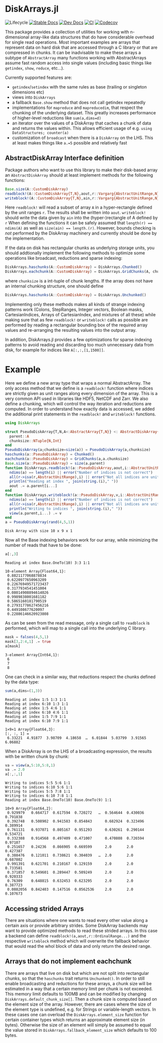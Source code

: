 # DiskArrays.jl

![Lifecycle](https://img.shields.io/badge/lifecycle-maturing-blue.svg)
[![Stable Docs](https://img.shields.io/badge/docs-stable-blue.svg)](https://meggart.github.io/DiskArrays.jl/stable)
[![Dev Docs](https://img.shields.io/badge/docs-dev-blue.svg)](https://meggart.github.io/DiskArrays.jl/dev)
[![CI](https://github.com/meggart/DiskArrays.jl/actions/workflows/ci.yml/badge.svg)](https://github.com/meggart/DiskArrays.jl/actions/workflows/ci.yml)
[![Codecov](https://codecov.io/gh/meggart/DiskArrays.jl/branch/main/graph/badge.svg)](https://codecov.io/gh/meggart/DiskArrays.jl/tree/main)

This package provides a collection of utilities for working with n-dimensional array-like data
structures that do have considerable overhead for single read operations. 
Most important examples are arrays that represent data on hard disk that are accessed through a C
library or that are compressed in chunks. 
It can be inadvisable to make these arrays a subtype of `AbstractArray` many functions working with AbstractArrays assume fast random access into single values (including basic things like `getindex`, `show`, `reduce`, etc...). 

Currently supported features are:

  - `getindex`/`setindex` with the same rules as base (trailing or singleton dimensions etc)
  - views into `DiskArrays`
  - a fallback `Base.show` method that does not call getindex repeatedly
  - implementations for `mapreduce` and `mapreducedim`, that respect the chunking of the underlying
  dataset. This greatly increases performance of higher-level reductions like `sum(a,dims=d)`
  - an iterator over the values of a DiskArray that caches a chunk of data and returns the values
  within. This allows efficient usage of e.g. `using DataStructures; counter(a)`
  - customization of `broadcast` when there is a `DiskArray` on the LHS. This at least makes things
  like `a.=5` possible and relatively fast


## AbstractDiskArray Interface definition

Package authors who want to use this library to make their disk-based array an `AbstractDiskArray` should at least
implement methods for the following functions:

````julia
Base.size(A::CustomDiskArray)
readblock!(A::CustomDiskArray{T,N},aout,r::Vargarg{AbstractUnitRange,N})
writeblock!(A::CustomDiskArray{T,N},ain,r::Vargarg{AbstractUnitRange,N})
```` 

Here `readblock!` will read a subset of array `A` in a hyper-rectangle defined by the unit ranges `r`. The results shall be written into `aout`. `writeblock!` should write the data given by `ain` into the (hyper-)rectangle of A defined by `r`
When defining the functions it can be safely assumed that `length(r) == ndims(A)` as well as `size(ain) == length.(r)`.
However, bounds checking is *not* performed by the DiskArray machinery and currently should be done by the implementation. 

If the data on disk has rectangular chunks as underlying storage units, you should addtionally implement the following
methods to optimize some operations like broadcast, reductions and sparse indexing:

````julia
DiskArrays.haschunks(A::CustomDiskArray) = DiskArrays.Chunked()
DiskArrays.eachchunk(A::CustomDiskArray) = DiskArrays.GridChunks(A, chunksize)
````

where `chunksize` is a int-tuple of chunk lengths. If the array does not have an internal chunking structure, one should
define

````julia
DiskArrays.haschunks(A::CustomDiskArray) = DiskArrays.Unchunked()
````

Implementing only these methods makes all kinds of strange indexing patterns work (Colons, StepRanges, Integer vectors,
Boolean masks, CartesianIndices, Arrays of CartesianIndex, and mixtures of all these) while making sure that as few
`readblock!` or `writeblock!` calls as possible are performed by reading a rectangular bounding box of the required
array values and re-arranging the resulting values into the output array. 

In addition, DiskArrays.jl provides a few optimizations for sparse indexing patterns to avoid reading and discarding 
too much unnecessary data from disk, for example for indices like `A[:,:,[1,1500]]`. 

# Example

Here we define a new array type that wraps a normal AbstractArray.
The only access method that we define is a
`readblock!` function where indices are strictly given as unit ranges along
every dimension of the array. This is a very common API used in libraries
like HDF5, NetCDF and Zarr. We also define a chunking, which will control
the way iteration and reductions are computed. In order to understand how exactly
data is accessed, we added the additional print statements in the `readblock!`
and `writeblock!` functions.


````julia
using DiskArrays

struct PseudoDiskArray{T,N,A<:AbstractArray{T,N}} <: AbstractDiskArray{T,N}
  parent::A
  chunksize::NTuple{N,Int}
end
PseudoDiskArray(a;chunksize=size(a)) = PseudoDiskArray(a,chunksize)
haschunks(a::PseudoDiskArray) = Chunked()
eachchunk(a::PseudoDiskArray) = GridChunks(a,a.chunksize)
Base.size(a::PseudoDiskArray) = size(a.parent)
function DiskArrays.readblock!(a::PseudoDiskArray,aout,i::AbstractUnitRange...)
  ndims(a) == length(i) || error("Number of indices is not correct")
  all(r->isa(r,AbstractUnitRange),i) || error("Not all indices are unit ranges")
  println("Reading at index ", join(string.(i)," "))
  aout .= a.parent[i...]
end
function DiskArrays.writeblock!(a::PseudoDiskArray,v,i::AbstractUnitRange...)
  ndims(a) == length(i) || error("Number of indices is not correct")
  all(r->isa(r,AbstractUnitRange),i) || error("Not all indices are unit ranges")
  println("Writing to indices ", join(string.(i)," "))
  view(a.parent,i...) .= v
end
a = PseudoDiskArray(rand(4,5,1))
````
````
Disk Array with size 10 x 9 x 1
````

Now all the Base indexing behaviors work for our array, while minimizing the
number of reads that have to be done:

````julia
a[:,3]
````
````
Reading at index Base.OneTo(10) 3:3 1:1

10-element Array{Float64,1}:
 0.8821177068878834
 0.6220977650963209
 0.22676949571723437
 0.3177934541451004
 0.08014908894614026
 0.9989838001681182
 0.5865160181790519
 0.27931778627456216
 0.449108677620097  
 0.22886146620923808
````

As can be seen from the read message, only a single call to `readblock` is performed,
which will map to a single call into the underlying C library.

````julia
mask = falses(4,5,1)
mask[3,2:4,1] .= true
a[mask]
````
````
3-element Array{Int64,1}:
 6
 7
 8
````

One can check in a similar way, that reductions respect the chunks defined by the data type:

````julia
sum(a,dims=(1,3))
````
````
Reading at index 1:5 1:3 1:1
Reading at index 6:10 1:3 1:1
Reading at index 1:5 4:6 1:1
Reading at index 6:10 4:6 1:1
Reading at index 1:5 7:9 1:1
Reading at index 6:10 7:9 1:1

1×9×1 Array{Float64,3}:
[:, :, 1] =
 6.33221  4.91877  3.98709  4.18658  …  6.01844  5.03799  3.91565  6.06882
 ````

When a DiskArray is on the LHS of a broadcasting expression, the results with be
written chunk by chunk:

````julia
va = view(a,5:10,5:8,1)
va .= 2.0
a[:,:,1]
````
````
Writing to indices 5:5 5:6 1:1
Writing to indices 6:10 5:6 1:1
Writing to indices 5:5 7:8 1:1
Writing to indices 6:10 7:8 1:1
Reading at index Base.OneTo(10) Base.OneTo(9) 1:1

10×9 Array{Float64,2}:
 0.929979   0.664717  0.617594  0.720272   …  0.564644  0.430036  0.791838
 0.392748   0.508902  0.941583  0.854843      0.682924  0.323496  0.389914
 0.761131   0.937071  0.805167  0.951293      0.630261  0.290144  0.534721
 0.332388   0.914568  0.497409  0.471007      0.470808  0.726594  0.97107
 0.251657   0.24236   0.866905  0.669599      2.0       2.0       0.427387
 0.388476   0.121011  0.738621  0.304039   …  2.0       2.0       0.687802
 0.991391   0.621701  0.210167  0.129159      2.0       2.0       0.733581
 0.371857   0.549601  0.289447  0.509249      2.0       2.0       0.920333
 0.76309    0.648815  0.632453  0.623295      2.0       2.0       0.387723
 0.0882056  0.842403  0.147516  0.0562536     2.0       2.0       0.107673
````

## Accessing strided Arrays

There are situations where one wants to read every other value along a certain axis or provide arbitrary strides. Some DiskArray backends may want to provide optimized methods to read these strided arrays. 
In this case a backend can define `readblock!(a,aout,r::OrdinalRange...)` and the respective `writeblock`
method which will overwrite the fallback behavior that would read the whol block of data and only return
the desired range.

## Arrays that do not implement eachchunk

There are arrays that live on disk but which are not split into rectangular chunks, so that the `haschunks` trait returns `Unchunked()`. In order to still enable broadcasting and reductions for these arrays, a chunk size will be estimated in a way that a certain memory limit per chunk is not exceeded. This memory limit defaults to 100MB and can be modified by changing `DiskArrays.default_chunk_size[]`. Then a chunk size is computed based on the element size of the array. However, there are cases where the size of the element type is undefined, e.g. for Strings or variable-length vectors. In these cases one can overload the `DiskArrays.element_size` function for certain container types which returns an approximate element size (in bytes). Otherwise the size of an element will simply be assumed to equal the value stored in `DiskArrays.fallback_element_size` which defaults to 100 bytes. 


[ci-img]: https://github.com/meggart/DiskArrays.jl/workflows/CI/badge.svg
[ci-url]: https://github.com/meggart/DiskArrays.jl/actions?query=workflow%3ACI
[codecov-img]: http://codecov.io/github/meggart/DiskArrays.jl/coverage.svg?branch=main
[codecov-url]: (http://codecov.io/github/meggart/DiskArrays.jl?branch=main)
